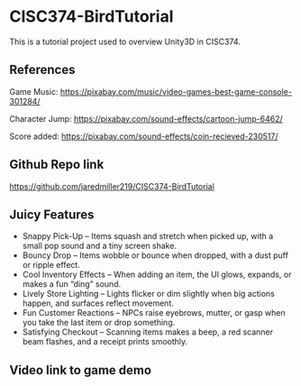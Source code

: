 # CISC374-BirdTutorial

This is a tutorial project used to overview Unity3D in CISC374.

## References

Game Music: <https://pixabay.com/music/video-games-best-game-console-301284/>

Character Jump: <https://pixabay.com/sound-effects/cartoon-jump-6462/>

Score added: <https://pixabay.com/sound-effects/coin-recieved-230517/>

## Github Repo link

<https://github.com/jaredmiller219/CISC374-BirdTutorial>

## Juicy Features

- Snappy Pick-Up – Items squash and stretch when picked up, with a small pop sound and a tiny screen shake.
- Bouncy Drop – Items wobble or bounce when dropped, with a dust puff or ripple effect.
- Cool Inventory Effects – When adding an item, the UI glows, expands, or makes a fun “ding” sound.
- Lively Store Lighting – Lights flicker or dim slightly when big actions happen, and surfaces reflect movement.
- Fun Customer Reactions – NPCs raise eyebrows, mutter, or gasp when you take the last item or drop something.
- Satisfying Checkout – Scanning items makes a beep, a red scanner beam flashes, and a receipt prints smoothly.

## Video link to game demo
